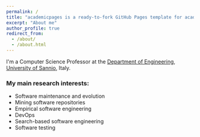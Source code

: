 ```yaml
---
permalink: /
title: "academicpages is a ready-to-fork GitHub Pages template for academic personal websites"
excerpt: "About me"
author_profile: true
redirect_from: 
  - /about/
  - /about.html
---
```


I'm a Computer Science Professor at the [Department of Engineering](https://www.ding.unisannio.it), [University of Sannio](https://www.unisannio.it), Italy.


### My main research interests:
* Software maintenance and evolution
* Mining software repositories
* Empirical software engineering
* DevOps
* Search-based software engineering
* Software testing

